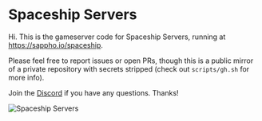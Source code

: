 #   Spaceship Servers 

Hi. This is the gameserver code for Spaceship Servers, running at https://sappho.io/spaceship.

Please feel free to report issues or open PRs, though this is a public mirror of a private repository with secrets stripped (check out `scripts/gh.sh` for more info).

Join the [Discord](https://discord.gg/Dn4wRu3) if you have any questions. Thanks!


![Spaceship Servers](https://i.imgur.com/WmZ3Y0Y.png)
